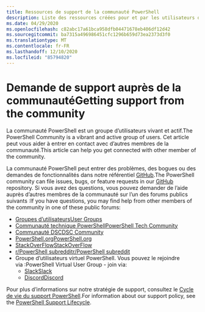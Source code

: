 ```yaml
---
title: Ressources de support de la communauté PowerShell
description: Liste des ressources créées pour et par les utilisateurs de PowerShell.
ms.date: 04/29/2020
ms.openlocfilehash: c82abc17a61bca958dfb04471678eb406df12d42
ms.sourcegitcommit: ba7315a496986451cfc1296b659d73ea2373d3f0
ms.translationtype: MT
ms.contentlocale: fr-FR
ms.lasthandoff: 12/10/2020
ms.locfileid: "85794820"
---
```

# <a name="getting-support-from-the-community"></a><span data-ttu-id="adaf3-103">Demande de support auprès de la communauté</span><span class="sxs-lookup"><span data-stu-id="adaf3-103">Getting support from the community</span></span>

<span data-ttu-id="adaf3-104">La communauté PowerShell est un groupe d’utilisateurs vivant et actif.</span><span class="sxs-lookup"><span data-stu-id="adaf3-104">The PowerShell Community is a vibrant and active group of users.</span></span> <span data-ttu-id="adaf3-105">Cet article peut vous aider à entrer en contact avec d’autres membres de la communauté.</span><span class="sxs-lookup"><span data-stu-id="adaf3-105">This article can help you get connected with other member of the community.</span></span>

<span data-ttu-id="adaf3-106">La communauté PowerShell peut entrer des problèmes, des bogues ou des demandes de fonctionnalités dans notre référentiel [GitHub](https://github.com/powershell/powershell/issues).</span><span class="sxs-lookup"><span data-stu-id="adaf3-106">The PowerShell community can file issues, bugs, or feature requests in our [GitHub](https://github.com/powershell/powershell/issues) repository.</span></span> <span data-ttu-id="adaf3-107">Si vous avez des questions, vous pouvez demander de l’aide auprès d’autres membres de la communauté sur l’un des forums publics suivants :</span><span class="sxs-lookup"><span data-stu-id="adaf3-107">If you have questions, you may find help from other members of the community in one of these public forums:</span></span>

- [<span data-ttu-id="adaf3-108">Groupes d’utilisateurs</span><span class="sxs-lookup"><span data-stu-id="adaf3-108">User Groups</span></span>](https://aka.ms/psusergroup)
- [<span data-ttu-id="adaf3-109">Communauté technique PowerShell</span><span class="sxs-lookup"><span data-stu-id="adaf3-109">PowerShell Tech Community</span></span>](https://techcommunity.microsoft.com/t5/PowerShell/ct-p/WindowsPowerShell)
- [<span data-ttu-id="adaf3-110">Communauté DSC</span><span class="sxs-lookup"><span data-stu-id="adaf3-110">DSC Community</span></span>](https://dsccommunity.org/)
- [<span data-ttu-id="adaf3-111">PowerShell.org</span><span class="sxs-lookup"><span data-stu-id="adaf3-111">PowerShell.org</span></span>](https://powershell.org/)
- [<span data-ttu-id="adaf3-112">StackOverFlow</span><span class="sxs-lookup"><span data-stu-id="adaf3-112">StackOverFlow</span></span>](https://stackoverflow.com/questions/tagged/powershell)
- [<span data-ttu-id="adaf3-113">r/PowerShell subreddit</span><span class="sxs-lookup"><span data-stu-id="adaf3-113">r/PowerShell subreddit</span></span>](https://www.reddit.com/r/PowerShell/)
- <span data-ttu-id="adaf3-114">Groupe d’utilisateurs virtuel PowerShell. Vous pouvez le rejoindre via :</span><span class="sxs-lookup"><span data-stu-id="adaf3-114">PowerShell Virtual User Group - join via:</span></span>
  - [<span data-ttu-id="adaf3-115">Slack</span><span class="sxs-lookup"><span data-stu-id="adaf3-115">Slack</span></span>](https://aka.ms/psslack)
  - [<span data-ttu-id="adaf3-116">Discord</span><span class="sxs-lookup"><span data-stu-id="adaf3-116">Discord</span></span>](https://aka.ms/psdiscord)

<span data-ttu-id="adaf3-117">Pour plus d’informations sur notre stratégie de support, consultez le [Cycle de vie du support PowerShell](/powershell/scripting/powershell-support-lifecycle).</span><span class="sxs-lookup"><span data-stu-id="adaf3-117">For information about our support policy, see the [PowerShell Support Lifecycle](/powershell/scripting/powershell-support-lifecycle).</span></span>
